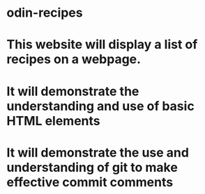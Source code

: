 # odin-recipes
#
# This website will display a list of recipes on a webpage. 
# It will demonstrate the understanding and use of basic HTML elements
# It will demonstrate the use and understanding of git to make effective commit comments 